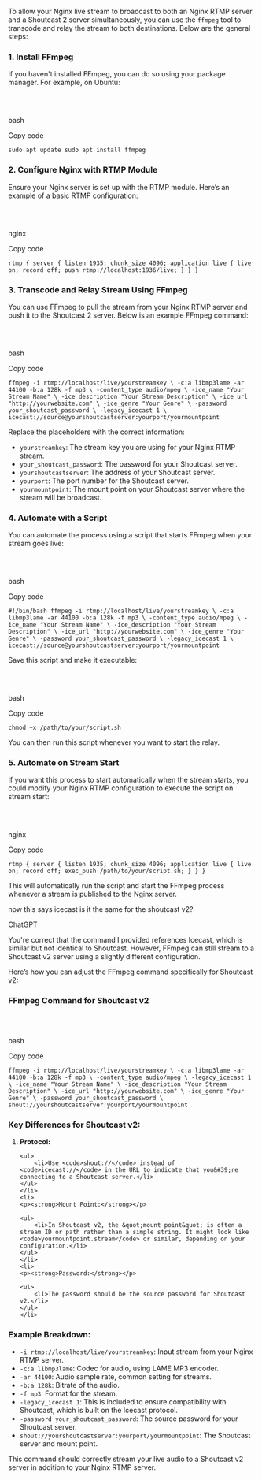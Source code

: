 <p>To allow your Nginx live stream to broadcast to both an Nginx RTMP server and a Shoutcast 2 server simultaneously, you can use the <code>ffmpeg</code> tool to transcode and relay the stream to both destinations. Below are the general steps:</p>

<h3>1. Install FFmpeg</h3>

<p>If you haven&#39;t installed FFmpeg, you can do so using your package manager. For example, on Ubuntu:</p>

<pre>

&nbsp;</pre>

<p>bash</p>

<p>Copy code</p>

<p><code>sudo apt update sudo apt install ffmpeg </code></p>

<h3>2. Configure Nginx with RTMP Module</h3>

<p>Ensure your Nginx server is set up with the RTMP module. Here&rsquo;s an example of a basic RTMP configuration:</p>

<pre>

&nbsp;</pre>

<p>nginx</p>

<p>Copy code</p>

<p><code>rtmp { server { listen 1935; chunk_size 4096; application live { live on; record off; push rtmp://localhost:1936/live; } } } </code></p>

<h3>3. Transcode and Relay Stream Using FFmpeg</h3>

<p>You can use FFmpeg to pull the stream from your Nginx RTMP server and push it to the Shoutcast 2 server. Below is an example FFmpeg command:</p>

<pre>

&nbsp;</pre>

<p>bash</p>

<p>Copy code</p>

<p><code>ffmpeg -i rtmp://localhost/live/yourstreamkey \ -c:a libmp3lame -ar 44100 -b:a 128k -f mp3 \ -content_type audio/mpeg \ -ice_name &quot;Your Stream Name&quot; \ -ice_description &quot;Your Stream Description&quot; \ -ice_url &quot;http://yourwebsite.com&quot; \ -ice_genre &quot;Your Genre&quot; \ -password your_shoutcast_password \ -legacy_icecast 1 \ icecast://source@yourshoutcastserver:yourport/yourmountpoint </code></p>

<p>Replace the placeholders with the correct information:</p>

<ul>
	<li><code>yourstreamkey</code>: The stream key you are using for your Nginx RTMP stream.</li>
	<li><code>your_shoutcast_password</code>: The password for your Shoutcast server.</li>
	<li><code>yourshoutcastserver</code>: The address of your Shoutcast server.</li>
	<li><code>yourport</code>: The port number for the Shoutcast server.</li>
	<li><code>yourmountpoint</code>: The mount point on your Shoutcast server where the stream will be broadcast.</li>
</ul>

<h3>4. Automate with a Script</h3>

<p>You can automate the process using a script that starts FFmpeg when your stream goes live:</p>

<pre>

&nbsp;</pre>

<p>bash</p>

<p>Copy code</p>

<p><code>#!/bin/bash ffmpeg -i rtmp://localhost/live/yourstreamkey \ -c:a libmp3lame -ar 44100 -b:a 128k -f mp3 \ -content_type audio/mpeg \ -ice_name &quot;Your Stream Name&quot; \ -ice_description &quot;Your Stream Description&quot; \ -ice_url &quot;http://yourwebsite.com&quot; \ -ice_genre &quot;Your Genre&quot; \ -password your_shoutcast_password \ -legacy_icecast 1 \ icecast://source@yourshoutcastserver:yourport/yourmountpoint </code></p>

<p>Save this script and make it executable:</p>

<pre>

&nbsp;</pre>

<p>bash</p>

<p>Copy code</p>

<p><code>chmod +x /path/to/your/script.sh </code></p>

<p>You can then run this script whenever you want to start the relay.</p>

<h3>5. Automate on Stream Start</h3>

<p>If you want this process to start automatically when the stream starts, you could modify your Nginx RTMP configuration to execute the script on stream start:</p>

<pre>

&nbsp;</pre>

<p>nginx</p>

<p>Copy code</p>

<p><code>rtmp { server { listen 1935; chunk_size 4096; application live { live on; record off; exec_push /path/to/your/script.sh; } } } </code></p>

<p>This will automatically run the script and start the FFmpeg process whenever a stream is published to the Nginx server.</p>

<p>now this says icecast is it the same for the shoutcast v2?</p>

<p>ChatGPT</p>

<p>You&#39;re correct that the command I provided references Icecast, which is similar but not identical to Shoutcast. However, FFmpeg can still stream to a Shoutcast v2 server using a slightly different configuration.</p>

<p>Here&rsquo;s how you can adjust the FFmpeg command specifically for Shoutcast v2:</p>

<h3>FFmpeg Command for Shoutcast v2</h3>

<pre>

&nbsp;</pre>

<p>bash</p>

<p>Copy code</p>

<p><code>ffmpeg -i rtmp://localhost/live/yourstreamkey \ -c:a libmp3lame -ar 44100 -b:a 128k -f mp3 \ -content_type audio/mpeg \ -legacy_icecast 1 \ -ice_name &quot;Your Stream Name&quot; \ -ice_description &quot;Your Stream Description&quot; \ -ice_url &quot;http://yourwebsite.com&quot; \ -ice_genre &quot;Your Genre&quot; \ -password your_shoutcast_password \ shout://yourshoutcastserver:yourport/yourmountpoint </code></p>

<h3>Key Differences for Shoutcast v2:</h3>

<ol>
	<li>
	<p><strong>Protocol:</strong></p>

	<ul>
		<li>Use <code>shout://</code> instead of <code>icecast://</code> in the URL to indicate that you&#39;re connecting to a Shoutcast server.</li>
	</ul>
	</li>
	<li>
	<p><strong>Mount Point:</strong></p>

	<ul>
		<li>In Shoutcast v2, the &quot;mount point&quot; is often a stream ID or path rather than a simple string. It might look like <code>yourmountpoint.stream</code> or similar, depending on your configuration.</li>
	</ul>
	</li>
	<li>
	<p><strong>Password:</strong></p>

	<ul>
		<li>The password should be the source password for Shoutcast v2.</li>
	</ul>
	</li>
</ol>

<h3>Example Breakdown:</h3>

<ul>
	<li><code>-i rtmp://localhost/live/yourstreamkey</code>: Input stream from your Nginx RTMP server.</li>
	<li><code>-c:a libmp3lame</code>: Codec for audio, using LAME MP3 encoder.</li>
	<li><code>-ar 44100</code>: Audio sample rate, common setting for streams.</li>
	<li><code>-b:a 128k</code>: Bitrate of the audio.</li>
	<li><code>-f mp3</code>: Format for the stream.</li>
	<li><code>-legacy_icecast 1</code>: This is included to ensure compatibility with Shoutcast, which is built on the Icecast protocol.</li>
	<li><code>-password your_shoutcast_password</code>: The source password for your Shoutcast server.</li>
	<li><code>shout://yourshoutcastserver:yourport/yourmountpoint</code>: The Shoutcast server and mount point.</li>
</ul>

<p>This command should correctly stream your live audio to a Shoutcast v2 server in addition to your Nginx RTMP server.</p>
